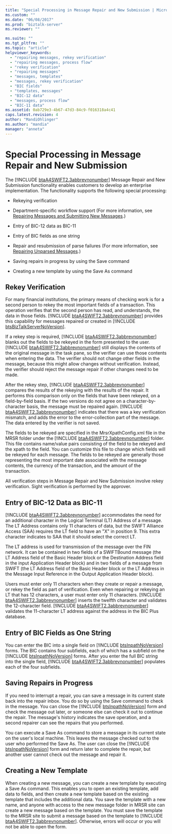 ```yaml
---
title: "Special Processing in Message Repair and New Submission | Microsoft Docs"
ms.custom: ""
ms.date: "06/08/2017"
ms.prod: "biztalk-server"
ms.reviewer: ""

ms.suite: ""
ms.tgt_pltfrm: ""
ms.topic: "article"
helpviewer_keywords: 
  - "repairing messages, rekey verification"
  - "repairing messages, process flow"
  - "rekey verification"
  - "repairing messages"
  - "messages, templates"
  - "messages, rekey verification"
  - "BIC fields"
  - "templates, messages"
  - "BIC-12 data"
  - "messages, process flow"
  - "BIC-11 data"
ms.assetid: 0ab729e3-4b67-47d3-84c9-f016318a4c41
caps.latest.revision: 4
author: "MandiOhlinger"
ms.author: "mandia"
manager: "anneta"
---
```

# Special Processing in Message Repair and New Submission
The [!INCLUDE [btaA4SWIFT2.3abbrevnonumber](../../includes/btaa4swift2-3abbrevnonumber-md.md)] Message Repair and New Submission functionality enables customers to develop an enterprise implementation. The functionality supports the following special processing:  
  
-   Rekeying verification  
  
-   Department-specific workflow support (For more information, see [Repairing Messages and Submitting New Messages](../../adapters-and-accelerators/accelerator-swift/repairing-messages-and-submitting-new-messages.md).)  
  
-   Entry of BIC-12 data as BIC-11  
  
-   Entry of BIC fields as one string  
  
-   Repair and resubmission of parse failures (For more information, see [Repairing Unparsed Messages](../../adapters-and-accelerators/accelerator-swift/repairing-unparsed-messages.md).)  
  
-   Saving repairs in progress by using the Save command  
  
-   Creating a new template by using the Save As command  
  
## Rekey Verification  
 For many financial institutions, the primary means of checking work is for a second person to rekey the most important fields of a transaction. This operation verifies that the second person has read, and understands, the data in those fields. [!INCLUDE [btaA4SWIFT2.3abbrevnonumber](../../includes/btaa4swift2-3abbrevnonumber-md.md)] provides this capability for messages repaired or created in [!INCLUDE [btsBizTalkServerNoVersion](../../includes/btsbiztalkservernoversion-md.md)].  
  
 If a rekey step is required, [!INCLUDE [btaA4SWIFT2.3abbrevnonumber](../../includes/btaa4swift2-3abbrevnonumber-md.md)] blanks out the fields to be rekeyed in the form presented to the user. [!INCLUDE [btaA4SWIFT2.3abbrevnonumber](../../includes/btaa4swift2-3abbrevnonumber-md.md)] still displays the contents of the original message in the task pane, so the verifier can use those contents when entering the data. The verifier should not change other fields in the message, because this might allow changes without verification. Instead, the verifier should reject the message repair if other changes need to be made.  
  
 After the rekey step, [!INCLUDE [btaA4SWIFT2.3abbrevnonumber](../../includes/btaa4swift2-3abbrevnonumber-md.md)] compares the results of the rekeying with the results of the repair. It performs this comparison only on the fields that have been rekeyed, on a field-by-field basis. If the two versions do not agree on a character-by-character basis, the message must be repaired again. [!INCLUDE [btaA4SWIFT2.3abbrevnonumber](../../includes/btaa4swift2-3abbrevnonumber-md.md)] indicates that there was a key verification mismatch, and adds the error to the error-collection part of the message. The data entered by the verifier is not saved.  
  
 The fields to be rekeyed are specified in the MrsrXpathConfig.xml file in the MRSR folder under the [!INCLUDE [btaA4SWIFT2.3abbrevnonumber](../../includes/btaa4swift2-3abbrevnonumber-md.md)] folder. This file contains name/value pairs consisting of the field to be rekeyed and the xpath to the field. You can customize this file to change which fields will be rekeyed for each message. The fields to be rekeyed are generally those representing the most important date associated with the message contents, the currency of the transaction, and the amount of the transaction.  
  
 All verification steps in Message Repair and New Submission involve rekey verification. Sight verification is performed by the approver.  
  
## Entry of BIC-12 Data as BIC-11  
 [!INCLUDE [btaA4SWIFT2.3abbrevnonumber](../../includes/btaa4swift2-3abbrevnonumber-md.md)] accommodates the need for an additional character in the Logical Terminal (LT) Address of a message. The LT Address contains only 11 characters of data, but the SWIFT Alliance Access (SAA) requires the LT field to have an "X" in position 9. This extra character indicates to SAA that it should select the correct LT.  
  
 The LT address is used for transmission of the message over the FIN network. It can be contained in two fields of a SWIFTBound message (the LT Address field of the Basic Header block or the Destination Address field in the input Application Header block) and in two fields of a message from SWIFT (the LT Address field of the Basic Header block or the LT Address in the Message Input Reference in the Output Application Header block).  
  
 Users must enter only 11 characters when they create or repair a message, or rekey the field as part of verification. Even when repairing or rekeying an LT that has 12 characters, a user must enter only 11 characters. [!INCLUDE [btaA4SWIFT2.3abbrevnonumber](../../includes/btaa4swift2-3abbrevnonumber-md.md)] inserts the twelfth character and validates the 12-character field. [!INCLUDE [btaA4SWIFT2.3abbrevnonumber](../../includes/btaa4swift2-3abbrevnonumber-md.md)] validates the 11-character LT address against the address in the BIC Plus database.  
  
## Entry of BIC Fields as One String  
 You can enter the BIC into a single field on [!INCLUDE [btsInpathNoVersion](../../includes/btsinpathnoversion-md.md)] forms. The BIC contains four subfields, each of which has a subfield on the [!INCLUDE [btsInpathNoVersion](../../includes/btsinpathnoversion-md.md)] forms. After you enter the full BIC string into the single field, [!INCLUDE [btaA4SWIFT2.3abbrevnonumber](../../includes/btaa4swift2-3abbrevnonumber-md.md)] populates each of the four subfields.  
  
## Saving Repairs in Progress  
 If you need to interrupt a repair, you can save a message in its current state back into the repair inbox. You do so by using the Save command to check in the message. You can close the [!INCLUDE [btsInpathNoVersion](../../includes/btsinpathnoversion-md.md)] form and check the message out later, or someone else can check it out to continue the repair. The message's history indicates the save operation, and a second repairer can see the repairs that you performed.  
  
 You can execute a Save As command to store a message in its current state on the user's local machine. This leaves the message checked out to the user who performed the Save As. The user can close the [!INCLUDE [btsInpathNoVersion](../../includes/btsinpathnoversion-md.md)] form and return later to complete the repair, but another user cannot check out the message and repair it.  
  
## Creating a New Template  
 When creating a new message, you can create a new template by executing a Save As command. This enables you to open an existing template, add data to fields, and then create a new template based on the existing template that includes the additional data. You save the template with a new name, and anyone with access to the new message folder in MRSR site can create a new message based on the template. You must save the template to the MRSR site to submit a message based on the template to [!INCLUDE [btaA4SWIFT2.3abbrevnonumber](../../includes/btaa4swift2-3abbrevnonumber-md.md)]. Otherwise, errors will occur or you will not be able to open the form.